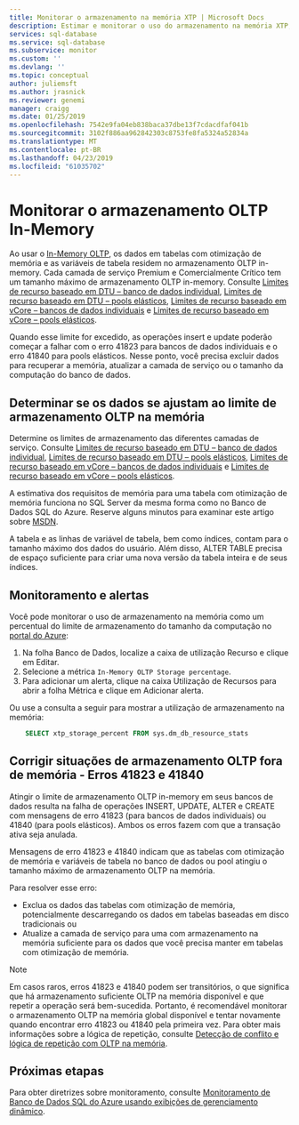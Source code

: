 ```yaml
---
title: Monitorar o armazenamento na memória XTP | Microsoft Docs
description: Estimar e monitorar o uso do armazenamento na memória XTP, capacidade; resolver o erro de capacidade 41823
services: sql-database
ms.service: sql-database
ms.subservice: monitor
ms.custom: ''
ms.devlang: ''
ms.topic: conceptual
author: juliemsft
ms.author: jrasnick
ms.reviewer: genemi
manager: craigg
ms.date: 01/25/2019
ms.openlocfilehash: 7542e9fa04eb838baca37dbe13f7cdacdfaf041b
ms.sourcegitcommit: 3102f886aa962842303c8753fe8fa5324a52834a
ms.translationtype: MT
ms.contentlocale: pt-BR
ms.lasthandoff: 04/23/2019
ms.locfileid: "61035702"
---
```

# <a name="monitor-in-memory-oltp-storage"></a>Monitorar o armazenamento OLTP In-Memory

Ao usar o [In-Memory OLTP](sql-database-in-memory.md), os dados em tabelas com otimização de memória e as variáveis de tabela residem no armazenamento OLTP in-memory. Cada camada de serviço Premium e Comercialmente Crítico tem um tamanho máximo de armazenamento OLTP in-memory. Consulte [Limites de recurso baseado em DTU – banco de dados individual](sql-database-dtu-resource-limits-single-databases.md), [Limites de recurso baseado em DTU – pools elásticos](sql-database-dtu-resource-limits-elastic-pools.md), [Limites de recurso baseado em vCore – bancos de dados individuais](sql-database-vcore-resource-limits-single-databases.md) e [Limites de recurso baseado em vCore – pools elásticos](sql-database-vcore-resource-limits-elastic-pools.md).

Quando esse limite for excedido, as operações insert e update poderão começar a falhar com o erro 41823 para bancos de dados individuais e o erro 41840 para pools elásticos. Nesse ponto, você precisa excluir dados para recuperar a memória, atualizar a camada de serviço ou o tamanho da computação do banco de dados.

## <a name="determine-whether-data-fits-within-the-in-memory-oltp-storage-cap"></a>Determinar se os dados se ajustam ao limite de armazenamento OLTP na memória

Determine os limites de armazenamento das diferentes camadas de serviço. Consulte [Limites de recurso baseado em DTU – banco de dados individual](sql-database-dtu-resource-limits-single-databases.md), [Limites de recurso baseado em DTU – pools elásticos](sql-database-dtu-resource-limits-elastic-pools.md), [Limites de recurso baseado em vCore – bancos de dados individuais](sql-database-vcore-resource-limits-single-databases.md) e [Limites de recurso baseado em vCore – pools elásticos](sql-database-vcore-resource-limits-elastic-pools.md).

A estimativa dos requisitos de memória para uma tabela com otimização de memória funciona no SQL Server da mesma forma como no Banco de Dados SQL do Azure. Reserve alguns minutos para examinar este artigo sobre [MSDN](https://msdn.microsoft.com/library/dn282389.aspx).

A tabela e as linhas de variável de tabela, bem como índices, contam para o tamanho máximo dos dados do usuário. Além disso, ALTER TABLE precisa de espaço suficiente para criar uma nova versão da tabela inteira e de seus índices.

## <a name="monitoring-and-alerting"></a>Monitoramento e alertas
Você pode monitorar o uso de armazenamento na memória como um percentual do limite de armazenamento do tamanho da computação no [portal do Azure](https://portal.azure.com/): 

1. Na folha Banco de Dados, localize a caixa de utilização Recurso e clique em Editar.
2. Selecione a métrica `In-Memory OLTP Storage percentage`.
3. Para adicionar um alerta, clique na caixa Utilização de Recursos para abrir a folha Métrica e clique em Adicionar alerta.

Ou use a consulta a seguir para mostrar a utilização de armazenamento na memória:

```sql
    SELECT xtp_storage_percent FROM sys.dm_db_resource_stats
```

## <a name="correct-out-of-in-memory-oltp-storage-situations---errors-41823-and-41840"></a>Corrigir situações de armazenamento OLTP fora de memória - Erros 41823 e 41840

Atingir o limite de armazenamento OLTP in-memory em seus bancos de dados resulta na falha de operações INSERT, UPDATE, ALTER e CREATE com mensagens de erro 41823 (para bancos de dados individuais) ou 41840 (para pools elásticos). Ambos os erros fazem com que a transação ativa seja anulada.

Mensagens de erro 41823 e 41840 indicam que as tabelas com otimização de memória e variáveis de tabela no banco de dados ou pool atingiu o tamanho máximo de armazenamento OLTP na memória.

Para resolver esse erro:

* Exclua os dados das tabelas com otimização de memória, potencialmente descarregando os dados em tabelas baseadas em disco tradicionais ou
* Atualize a camada de serviço para uma com armazenamento na memória suficiente para os dados que você precisa manter em tabelas com otimização de memória.

> [!NOTE] 
> Em casos raros, erros 41823 e 41840 podem ser transitórios, o que significa que há armazenamento suficiente OLTP na memória disponível e que repetir a operação será bem-sucedida. Portanto, é recomendável monitorar o armazenamento OLTP na memória global disponível e tentar novamente quando encontrar erro 41823 ou 41840 pela primeira vez. Para obter mais informações sobre a lógica de repetição, consulte [Detecção de conflito e lógica de repetição com OLTP na memória](https://docs.microsoft.com/sql/relational-databases/In-memory-oltp/transactions-with-memory-optimized-tables#conflict-detection-and-retry-logic).

## <a name="next-steps"></a>Próximas etapas
Para obter diretrizes sobre monitoramento, consulte [Monitoramento de Banco de Dados SQL do Azure usando exibições de gerenciamento dinâmico](sql-database-monitoring-with-dmvs.md).
